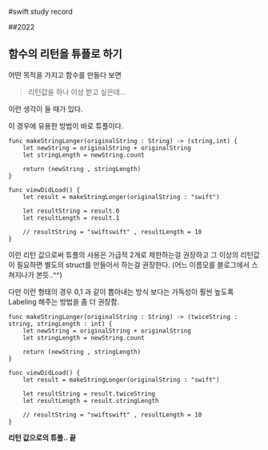 #swift study record

##2022

## 함수의 리턴을 튜플로 하기
어떤 목적을 가지고 함수를 만들다 보면 
>리턴값을 하나 이상 받고 싶은데...

이런 생각이 들 때가 있다.

이 경우에 유용한 방법이 바로 튜플이다.

```
func makeStringLonger(originalString : String) -> (string,int) {
    let newString = originalString + originalString
    let stringLength = newString.count
    
    return (newString , stringLength)
}

func viewDidLoad() {
    let result = makeStringLonger(originalString : "swift")
    
    let resultString = result.0
    let resultLength = result.1
    
    // resultString = "swiftswift" , resultLength = 10
}
```

이런 리턴 값으로써 튜플의 사용은 가급적 2개로 제한하는걸 권장하고 그 이상의 리턴값이 필요하면 별도의 struct를 만들어서 하는걸 권장한다.
(어느 이름모를 블로그에서 스쳐지나가 본듯..^^)

다만 이런 형태의 경우 0,1 과 같이 뽑아내는 방식 보다는 가독성이 훨씬 높도록 Labeling 해주는 방법을 좀 더 권장함.

```
func makeStringLonger(originalString : String) -> (twiceString : string, stringLength : int) {
    let newString = originalString + originalString
    let stringLength = newString.count
    
    return (newString , stringLength)
}

func viewDidLoad() {
    let result = makeStringLonger(originalString : "swift")
    
    let resultString = result.twiceString
    let resultLength = result.stringLength
    
    // resultString = "swiftswift" , resultLength = 10
}
```

**리턴 값으로의 튜플.. 끝**